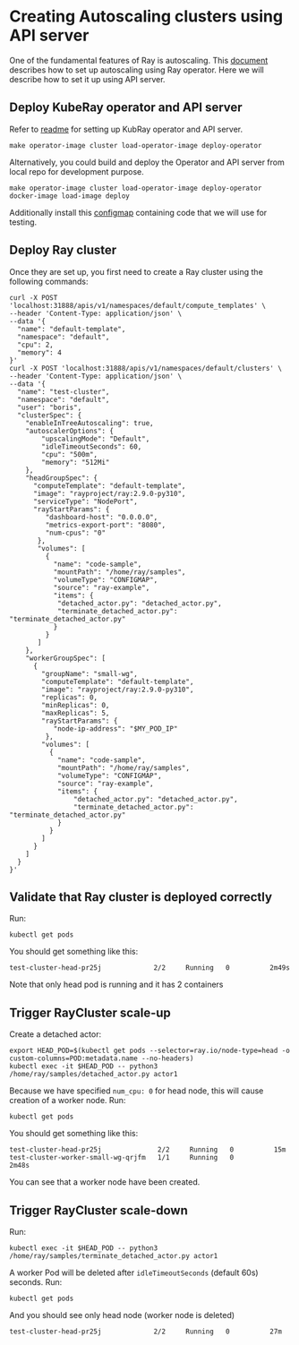 # Creating Autoscaling clusters using API server

One of the fundamental features of Ray is autoscaling. This [document](https://docs.ray.io/en/latest/cluster/kubernetes/user-guides/configuring-autoscaling.html) describes how to set up autoscaling using Ray operator. Here we will describe how to set it up using API server.

## Deploy KubeRay operator and API server

Refer to [readme](README.md) for setting up KubRay operator and API server.

```shell
make operator-image cluster load-operator-image deploy-operator
```

Alternatively, you could build and deploy the Operator and API server from local repo for development purpose.

```shell
make operator-image cluster load-operator-image deploy-operator docker-image load-image deploy
```

Additionally install this [configmap](test/cluster/cluster/detachedactor.yaml) containing code that we will use for testing.

## Deploy Ray cluster

Once they are set up, you first need to create a Ray cluster using the following commands:

```shell
curl -X POST 'localhost:31888/apis/v1/namespaces/default/compute_templates' \
--header 'Content-Type: application/json' \
--data '{
  "name": "default-template",
  "namespace": "default",
  "cpu": 2,
  "memory": 4
}'
curl -X POST 'localhost:31888/apis/v1/namespaces/default/clusters' \
--header 'Content-Type: application/json' \
--data '{
  "name": "test-cluster",
  "namespace": "default",
  "user": "boris",
  "clusterSpec": {
    "enableInTreeAutoscaling": true,
    "autoscalerOptions": {
        "upscalingMode": "Default",
        "idleTimeoutSeconds": 60,
        "cpu": "500m",
        "memory": "512Mi"
    },
    "headGroupSpec": {
      "computeTemplate": "default-template",
      "image": "rayproject/ray:2.9.0-py310",
      "serviceType": "NodePort",
      "rayStartParams": {
         "dashboard-host": "0.0.0.0",
         "metrics-export-port": "8080",
         "num-cpus": "0"
       },
       "volumes": [
         {
           "name": "code-sample",
           "mountPath": "/home/ray/samples",
           "volumeType": "CONFIGMAP",
           "source": "ray-example",
           "items": {
            "detached_actor.py": "detached_actor.py",
            "terminate_detached_actor.py": "terminate_detached_actor.py"
           }
         }
       ]
    },
    "workerGroupSpec": [
      {
        "groupName": "small-wg",
        "computeTemplate": "default-template",
        "image": "rayproject/ray:2.9.0-py310",
        "replicas": 0,
        "minReplicas": 0,
        "maxReplicas": 5,
        "rayStartParams": {
           "node-ip-address": "$MY_POD_IP"
         },
        "volumes": [
          {
            "name": "code-sample",
            "mountPath": "/home/ray/samples",
            "volumeType": "CONFIGMAP",
            "source": "ray-example",
            "items": {
                "detached_actor.py": "detached_actor.py",
                "terminate_detached_actor.py": "terminate_detached_actor.py"
            }
          }
        ]
      }
    ]
  }
}'
```

## Validate that Ray cluster is deployed correctly

Run:

```shell
kubectl get pods
```

You should get something like this:

```shell
test-cluster-head-pr25j             2/2     Running   0          2m49s
```

Note that only head pod is running and it has 2 containers

## Trigger RayCluster scale-up

Create a detached actor:

```shell
export HEAD_POD=$(kubectl get pods --selector=ray.io/node-type=head -o custom-columns=POD:metadata.name --no-headers)
kubectl exec -it $HEAD_POD -- python3 /home/ray/samples/detached_actor.py actor1
```

Because we have specified `num_cpu: 0` for head node, this will cause creation of a worker node. Run:

```shell
kubectl get pods
```

You should get something like this:

```shell
test-cluster-head-pr25j              2/2     Running   0          15m
test-cluster-worker-small-wg-qrjfm   1/1     Running   0          2m48s
```

You can see that a worker node have been created.

## Trigger RayCluster scale-down

Run:

```shell
kubectl exec -it $HEAD_POD -- python3 /home/ray/samples/terminate_detached_actor.py actor1
```

A worker Pod will be deleted after `idleTimeoutSeconds` (default 60s) seconds. Run:

```shell
kubectl get pods
```

And you should see only head node (worker node is deleted)

```shell
test-cluster-head-pr25j             2/2     Running   0          27m
```
